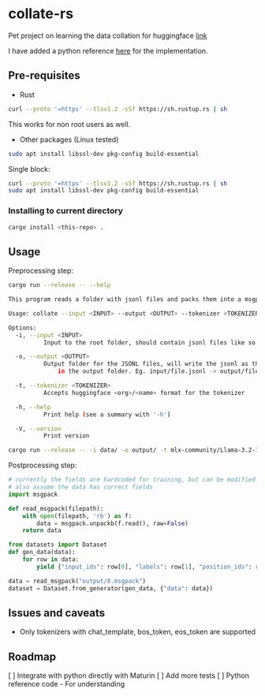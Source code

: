 # collate-rs

Pet project on learning the data collation for huggingface [link](https://huggingface.co/blog/packing-with-FA2)

I have added a python reference [here](./python_reference.py) for the implementation.

## Pre-requisites

- Rust
```bash
curl --proto '=https' --tlsv1.2 -sSf https://sh.rustup.rs | sh
```

This works for non root users as well.
- Other packages (Linux tested)
```bash
sudo apt install libssl-dev pkg-config build-essential
```

Single block:
```bash
curl --proto '=https' --tlsv1.2 -sSf https://sh.rustup.rs | sh
sudo apt install libssl-dev pkg-config build-essential
```

### Installing to current directory

```bash
cargo install <this-repo> .
```
## Usage

Preprocessing step:

```bash
cargo run --release -- --help

This program reads a folder with jsonl files and packs them into a msgpack for python.

Usage: collate --input <INPUT> --output <OUTPUT> --tokenizer <TOKENIZER>

Options:
  -i, --input <INPUT>
          Input to the root folder, should contain jsonl files like so - path/*.jsonl

  -o, --output <OUTPUT>
          Output folder for the JSONL files, will write the jsonl as their own files
              in the output folder. Eg. input/file.jsonl -> output/file.msgpack

  -t, --tokenizer <TOKENIZER>
          Accepts huggingface <org>/<name> format for the tokenizer

  -h, --help
          Print help (see a summary with '-h')

  -V, --version
          Print version
```

```bash
cargo run --release -- -i data/ -o output/ -t mlx-community/Llama-3.2-1B-Instruct-4bit
```

Postprocessing step:

```python
# currently the fields are hardcoded for training, but can be modified to suit the needs
# also assume the data has correct fields
import msgpack

def read_msgpack(filepath):
    with open(filepath, 'rb') as f:
        data = msgpack.unpackb(f.read(), raw=False)
    return data

from datasets import Dataset
def gen_data(data):
    for row in data:
        yield {"input_ids": row[0], "labels": row[1], "position_ids": row[2],"length": row[3]}

data = read_msgpack("output/0.msgpack")
dataset = Dataset.from_generator(gen_data, {"data": data})
```

## Issues and caveats
- Only tokenizers with chat_template, bos_token, eos_token are supported

## Roadmap
[ ] Integrate with python directly with Maturin
[ ] Add more tests
[ ] Python reference code - For understanding